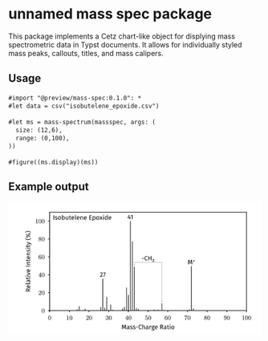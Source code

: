 # unnamed mass spec package
This package implements a Cetz chart-like object for displying mass spectrometric data in Typst documents. It allows for individually styled mass peaks, callouts, titles, and mass calipers.

## Usage

```typst
#import "@preview/mass-spec:0.1.0": *
#let data = csv("isobutelene_epoxide.csv")

#let ms = mass-spectrum(massspec, args: (
  size: (12,6),
  range: (0,100),
)) 

#figure((ms.display)(ms))
```

## Example output
![](assets/example_plot.png)
